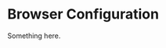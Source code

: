 [title]: # (Browser Configuration)
[tags]: # (XXX)
[priority]: # (4379)
# Browser Configuration
Something here.
